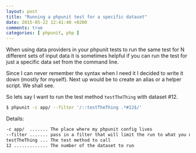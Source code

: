 ```yaml
---
layout: post
title: "Running a phpunit test for a specific dataset"
date: 2015-05-22 12:41:40 +0200
comments: true
categories: [ phpunit, php ]
---
```

When using data providers in your phpunit tests to run the same test for N different sets of input data it is
sometimes helpful if you can run the test for just a specific data set from the command line.

Since I can never remember the syntax when I need it I decided to write it down (mostly for myself). Next up would be to create an alias or a helper script. We shall see.

So lets say I want to run the test method ```testTheThing``` with dataset #12.

```bash
$ phpunit -c app/ --filter '/::testTheThing .*#12$/'
```

Details:

```bash
-c app/  ....... The place where my phpunit config lives
--filter ....... pass in a filter that will limit the run to what you need
testTheThing ... The test method to call
12 ............. The number of the dataset to run
```

